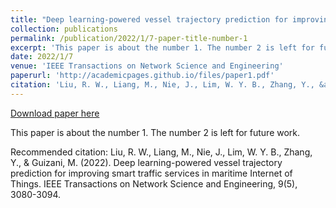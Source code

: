 ```yaml
---
title: "Deep learning-powered vessel trajectory prediction for improving smart traffic services in maritime Internet of Things"
collection: publications
permalink: /publication/2022/1/7-paper-title-number-1
excerpt: 'This paper is about the number 1. The number 2 is left for future work.'
date: 2022/1/7
venue: 'IEEE Transactions on Network Science and Engineering'
paperurl: 'http://academicpages.github.io/files/paper1.pdf'
citation: 'Liu, R. W., Liang, M., Nie, J., Lim, W. Y. B., Zhang, Y., &amp; Guizani, M. (2022). Deep learning-powered vessel trajectory prediction for improving smart traffic services in maritime Internet of Things. IEEE Transactions on Network Science and Engineering, 9(5), 3080-3094.'
---
```


<a href='http://academicpages.github.io/files/paper1.pdf'>Download paper here</a>

This paper is about the number 1. The number 2 is left for future work.

Recommended citation: Liu, R. W., Liang, M., Nie, J., Lim, W. Y. B., Zhang, Y., & Guizani, M. (2022). Deep learning-powered vessel trajectory prediction for improving smart traffic services in maritime Internet of Things. IEEE Transactions on Network Science and Engineering, 9(5), 3080-3094.